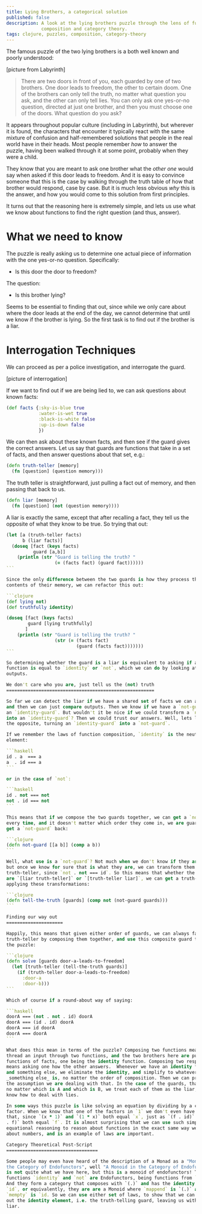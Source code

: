 ```yaml
---
title: Lying Brothers, a categorical solution
published: false
description: A look at the lying brothers puzzle through the lens of function
             composition and category theory.
tags: clojure, puzzles, composition, category-theory
---
```


The famous puzzle of the two lying brothers is a both well known and poorly
understood:

[picture from Labyrinth]

> There are two doors in front of you, each guarded by one of two brothers. One
> door leads to freedom, the other to certain doom. One of the brothers can only
> tell the truth, no matter what question you ask, and the other can only tell
> lies. You can only ask one yes-or-no question, directed at just one brother, and then
> you must choose one of the doors. What question do you ask?

It appears throughout popular culture (including in Labyrinth), but
wherever it is found, the characters that encounter it typically react with the
same mixture of confusion and half-remembered solutions that people in the real
world have in their heads. Most people remember _how_ to answer the puzzle,
having been walked through it at some point, probably when they were a child.

They know that you are meant to ask one brother what the _other one_ would say
when asked if this door leads to freedom. And it is easy to convince someone
that this is the case by walking through the truth table of how that brother
would respond, case by case. But it is much less obvious _why_ this is the
answer, and how you would come to this solution from first principles.

It turns out that the reasoning here is extremely simple, and lets us use what
we know about functions to find the right question (and thus, answer).

What we need to know
====================

The puzzle is really asking us to determine one actual piece of information
with the one yes-or-no question. Specifically:

* Is this door the door to freedom?

The question:

* Is this brother lying?

Seems to be essential to finding that out, since while we only care about where
the door leads at the end of the day, we cannot determine that until we know if
the brother is lying. So the first task is to find out if the brother is a liar.

Interrogation Techniques
==========================

We can proceed as per a police investigation, and interrogate the guard.

[picture of interrogation]

If we want to find out if we are being lied to, we can ask questions about known
facts:

```clojure
(def facts {:sky-is-blue true
            :water-is-wet true
            :black-is-white false
            :up-is-down false
            })
```

We can then ask about these known facts, and then see if the guard gives the
correct answers. Let us say that guards are functions that take in a set of
facts, and then answer questions about that set, e.g.:

```clojure
(defn truth-teller [memory]
  (fn [question] (question memory)))
```

The truth teller is straightforward, just pulling a fact out of memory, and then
passing that back to us.

```clojure
(defn liar [memory]
  (fn [question] (not (question memory))))
```

A liar is exactly the same, except that after recalling a fact, they tell us the
opposite of what they know to be true. So trying that out:

````clojure
(let [a (truth-teller facts)
      b (liar facts)]
  (doseq [fact (keys facts)
          guard [a,b]]
    (println (str "Guard is telling the truth? "
                  (= (facts fact) (guard fact))))))
```

Since the only difference between the two guards is how they process the
contents of their memory, we can refactor this out:

```clojure
(def lying not)
(def truthfully identity) 

(doseq [fact (keys facts)
        guard [lying truthfully]
       ]
    (println (str "Guard is telling the truth? "
                  (str (= (facts fact)
                          (guard (facts fact)))))))
```

So determining whether the guard is a liar is equivalent to asking if an unknown
function is equal to `identity` or `not`, which we can do by looking at their
outputs.

We don't care who you are, just tell us the (not) truth
=======================================================

So far we can detect the liar if we have a shared set of facts we can agree on,
and then we can just compare outputs. Then we know if we have a `not-guard` or
an `identity-guard`. But wouldn't it be nice if we could transform a `not-guard`
into an `identity-guard`? Then we could trust our answers. Well, lets look at
the opposite, turning an `identity-guard` into a `not-guard`.

If we remember the laws of function composition, `identity` is the neutral
element:

```haskell
id . a  === a
a  . id === a
```

or in the case of `not`:

```haskell
id . not === not
not . id === not
```

This means that if we compose the two guards together, we can get a `not-guard`
every time, and it doesn't matter which order they come in, we are guaranteed to
get a `not-guard` back:

```clojure
(defn not-guard [[a b]] (comp a b))
```

Well, what use is a `not-guard`? Not much when we don't know if they are one,
but once we know for sure that is what they are, we can transform them into a
truth-teller, since `not . not === id`. So this means that whether the guards
are `[liar truth-teller]` or `[truth-teller liar]`, we can get a truth-teller by
applying these transformations:

```clojure
(defn tell-the-truth [guards] (comp not (not-guard guards)))
```

Finding our way out
=====================

Happily, this means that given either order of guards, we can always fashion a
truth-teller by composing them together, and use this composite guard to solve
the puzzle:

```clojure
(defn solve [guards door-a-leads-to-freedom]
  (let [truth-teller (tell-the-truth guards)]
    (if (truth-teller door-a-leads-to-freedom)
      :door-a
      :door-b)))
```

Which of course if a round-about way of saying:

```haskell
doorA === (not . not . id) doorA
doorA === (id . id) doorA
doorA === id doorA
doorA === doorA
```

What does this mean in terms of the puzzle? Composing two functions means to
thread an input through two functions, and the two brothers here are pure
functions of facts, one being the identity function. Composing two respondents
means asking one how the other answers.  Whenever we have an identity function
and something else, we eliminate the identity, and simplify to whatever that
_something else_ is, no matter the order of composition. Then we can proceed on
the assumption we are dealing with that. In the case of the guards, that means
no matter which is A and which is B, we treat each of them as the liar, and we
know how to deal with lies.

In some ways this puzzle is like solving an equation by dividing by a common
factor. When we know that one of the factors in `1` we don't even have to do
that, since `(x * 1)` and `(1 * x)` both equal `x`, just as `(f . id)` and `(id
. f)` both equal `f`. It is almost surprising that we can use such simple
equational reasoning to reason about functions in the exact same way we reason
about numbers, and is an example of laws are important.

Category Theoretical Post-Script
==================================

Some people may even have heard of the description of a Monad as a "Monoid in
the Category of Endofunctors", well "A Monoid in the Category of Endofunctors"
is not quite what we have here, but this is a monoid of endofunctors! The
functions `identity` and `not` are Endofunctors, being functions from `Bool -> Bool`.
And they form a category that composes with `(.)` and has the identity
`id`, or equivalently, they are are a Monoid where `mappend` is `(.)` and
`mempty` is `id. So we can use either set of laws, to show that we can factor
out the identity element, i.e. the truth-telling guard, leaving us with just the
liar.
